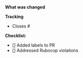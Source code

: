 **What was changed**

**Tracking**
- Closes # 

**Checklist:**
- [] Added labels to PR
- [] Addressed Rubocop violations
